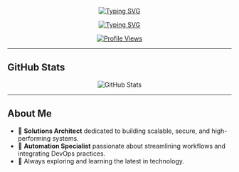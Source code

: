 <!-- Name (Typing SVG) -->
<p align="center">
  <a href="https://git.io/typing-svg">
    <img 
      src="https://readme-typing-svg.demolab.com?font=Fira+Code&size=22&duration=1&pause=1000&color=8470D8&center=true&vCenter=true&repeat=false&width=440&height=45&lines=John+Neilssien" 
      alt="Typing SVG" 
    />
  </a>
</p>

<!-- Title + Tagline (Typing SVG) -->
<p align="center">
  <a href="https://git.io/typing-svg">
    <img 
      src="https://readme-typing-svg.demolab.com?font=Fira+Code&size=28&pause=1000&color=8470D8&center=true&vCenter=true&width=460&lines=Solutions+Architect;Automation+Specialist;Always+Learning+%26+Exploring" 
      alt="Typing SVG" 
    />
  </a>
</p>

<!-- Profile Views Badge -->
<p align="center">
  <a href="https://hits.seeyoufarm.com">
    <img 
      src="https://hits.seeyoufarm.com/api/count/incr/badge.svg?url=https%3A%2F%2Fgithub.com%2Fjneilssien&count_bg=%238470D8&title_bg=%23353B61&icon=github.svg&icon_color=%23FFFFFF&title=Profile+Views&edge_flat=false" 
      alt="Profile Views" 
    />
  </a>
</p>

---

## GitHub Stats

<p align="center">
  <img
    alt="GitHub Stats"
    src="https://github-readme-stats.vercel.app/api?username=jneilssien&show_icons=true&hide=stars,issues&count_private=true&include_all_commits=true&title_color=8470D8&text_color=FFFFFF&icon_color=8470D8&bg_color=1F222E&hide_border=true"
  />
</p>

---

## About Me

- 🏢 **Solutions Architect** dedicated to building scalable, secure, and high-performing systems.  
- 🤖 **Automation Specialist** passionate about streamlining workflows and integrating DevOps practices.  
- 🌱 Always exploring and learning the latest in technology.
